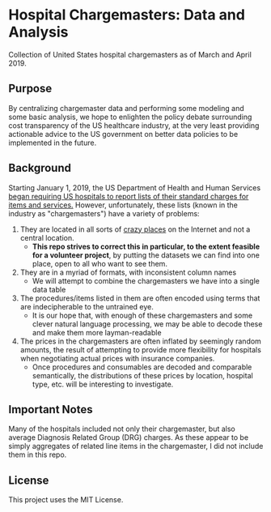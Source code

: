 # Hospital Chargemasters: Data and Analysis

Collection of United States hospital chargemasters as of March and April 2019.

## Purpose

By centralizing chargemaster data and performing some modeling and some basic analysis, we hope to enlighten the policy debate surrounding cost transparency of the US healthcare industry, at the very least providing actionable advice to the US government on better data policies to be implemented in the future.

## Background

Starting January 1, 2019, the US Department of Health and Human Services [began requiring US hospitals to report lists of their standard charges for items and services.](https://www.nytimes.com/2019/01/13/us/politics/hospital-prices-online.html) However, unfortunately, these lists (known in the industry as "chargemasters") have a variety of problems:

1. They are located in all sorts of [crazy places](https://qz.com/1518545/price-lists-for-the-115-biggest-us-hospitals-new-transparency-law/) on the Internet and not a central location. 
    * **This repo strives to correct this in particular, to the extent feasible for a volunteer project**, by putting the datasets we can find into one place, open to all who want to see them.
2. They are in a myriad of formats, with inconsistent column names
    * We will attempt to combine the chargemasters we have into a single data table
3. The procedures/items listed in them are often encoded using terms that are indecipherable to the untrained eye.
    * It is our hope that, with enough of these chargemasters and some clever natural language processing, we may be able to decode these and make them more layman-readable
4. The prices in the chargemasters are often inflated by seemingly random amounts, the result of attempting to provide more flexibility for hospitals when negotiating actual prices with insurance companies.
    * Once procedures and consumables are decoded and comparable semantically, the distributions of these prices by location, hospital type, etc. will be interesting to investigate.

## Important Notes

Many of the hospitals included not only their chargemaster, but also average Diagnosis Related Group (DRG) charges. As these appear to be simply aggregates of related line items in the chargemaster, I did not include them in this repo.

## License

This project uses the MIT License.